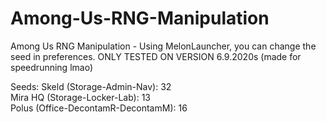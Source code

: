 # Among-Us-RNG-Manipulation
Among Us RNG Manipulation - Using MelonLauncher, you can change the seed in preferences.
ONLY TESTED ON VERSION 6.9.2020s
(made for speedrunning lmao)

Seeds:
Skeld (Storage-Admin-Nav): 32 <br>
Mira HQ (Storage-Locker-Lab): 13 <br>
Polus (Office-DecontamR-DecontamM): 16 <br>

